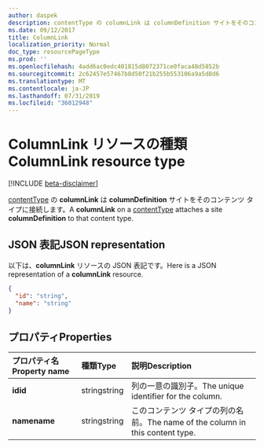 ```yaml
---
author: daspek
description: contentType の columnLink は columnDefinition サイトをそのコンテンツ タイプに接続します。
ms.date: 09/12/2017
title: ColumnLink
localization_priority: Normal
doc_type: resourcePageType
ms.prod: ''
ms.openlocfilehash: 4add6ac0edc401815d8072371ce0faca48d5852b
ms.sourcegitcommit: 2c62457e57467b8d50f21b255b553106a9a5d8d6
ms.translationtype: MT
ms.contentlocale: ja-JP
ms.lasthandoff: 07/31/2019
ms.locfileid: "36012948"
---
```

# <a name="columnlink-resource-type"></a><span data-ttu-id="6cfed-103">ColumnLink リソースの種類</span><span class="sxs-lookup"><span data-stu-id="6cfed-103">ColumnLink resource type</span></span>

[!INCLUDE [beta-disclaimer](../../includes/beta-disclaimer.md)]

<span data-ttu-id="6cfed-104">[contentType][] の **columnLink** は **columnDefinition** サイトをそのコンテンツ タイプに接続します。</span><span class="sxs-lookup"><span data-stu-id="6cfed-104">A **columnLink** on a [contentType][] attaches a site **columnDefinition** to that content type.</span></span>

[contentType]: contenttype.md

## <a name="json-representation"></a><span data-ttu-id="6cfed-106">JSON 表記</span><span class="sxs-lookup"><span data-stu-id="6cfed-106">JSON representation</span></span>

<span data-ttu-id="6cfed-107">以下は、**columnLink** リソースの JSON 表記です。</span><span class="sxs-lookup"><span data-stu-id="6cfed-107">Here is a JSON representation of a **columnLink** resource.</span></span>
<!-- { "blockType": "resource", "@odata.type": "microsoft.graph.columnLink" } -->

```json
{
  "id": "string",
  "name": "string"
}
```

## <a name="properties"></a><span data-ttu-id="6cfed-108">プロパティ</span><span class="sxs-lookup"><span data-stu-id="6cfed-108">Properties</span></span>

| <span data-ttu-id="6cfed-109">プロパティ名</span><span class="sxs-lookup"><span data-stu-id="6cfed-109">Property name</span></span> | <span data-ttu-id="6cfed-110">種類</span><span class="sxs-lookup"><span data-stu-id="6cfed-110">Type</span></span>   | <span data-ttu-id="6cfed-111">説明</span><span class="sxs-lookup"><span data-stu-id="6cfed-111">Description</span></span>
|:--------------|:-------|:----------------------------------------------------
| <span data-ttu-id="6cfed-112">**id**</span><span class="sxs-lookup"><span data-stu-id="6cfed-112">**id**</span></span>        | <span data-ttu-id="6cfed-113">string</span><span class="sxs-lookup"><span data-stu-id="6cfed-113">string</span></span> | <span data-ttu-id="6cfed-114">列の一意の識別子。</span><span class="sxs-lookup"><span data-stu-id="6cfed-114">The unique identifier for the column.</span></span>
| <span data-ttu-id="6cfed-115">**name**</span><span class="sxs-lookup"><span data-stu-id="6cfed-115">**name**</span></span>      | <span data-ttu-id="6cfed-116">string</span><span class="sxs-lookup"><span data-stu-id="6cfed-116">string</span></span> | <span data-ttu-id="6cfed-117">このコンテンツ タイプの列の名前。</span><span class="sxs-lookup"><span data-stu-id="6cfed-117">The name of the column  in this content type.</span></span>

<!--
{
  "type": "#page.annotation",
  "description": "",
  "keywords": "",
  "section": "documentation",
  "tocPath": "Resources/ColumnLink",
  "suppressions": []
}
-->
